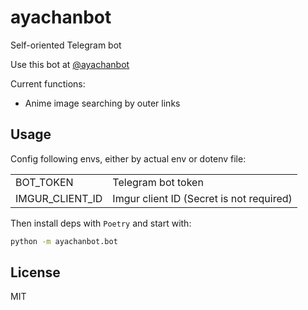# ayachanbot

Self-oriented Telegram bot

Use this bot at [@ayachanbot](https://t.me/ayachanbot)

Current functions:

- Anime image searching by outer links

## Usage

Config following envs, either by actual env or dotenv file:

|||
|-|-|
|BOT_TOKEN|Telegram bot token|
|IMGUR_CLIENT_ID|Imgur client ID (Secret is not required)|

Then install deps with `Poetry` and start with:

```bash
python -m ayachanbot.bot
```

## License

MIT
